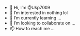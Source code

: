 - 👋 Hi, I’m @Ukp7009
- 👀 I’m interested in nothing lol 
- 🌱 I’m currently learning ...
- 💞️ I’m looking to collaborate on ...
- 📫 How to reach me ...

<!---
Ukp7009/Ukp7009 is a ✨ special ✨ repository because its `README.md` (this file) appears on your GitHub profile.
You can click the Preview link to take a look at your changes.
--->
